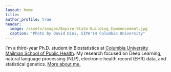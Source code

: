 ```yaml
---
layout: home
title: 
author_profile: true
header:
  image: /assets/images/Empire-State-Building_Commencement.jpg
  caption: "Photo by David Dini, SIPA'14 Columbia University"
---
```


I'm a third-year Ph.D. student in Biostatistics at [Columbia University Mailman School of Public Health](http://www.mailman.columbia.edu). My research focused on Deep Learning, natural language processing (NLP), electronic health record (EHR) data, and statistical genetics. [More about me.](/about/)